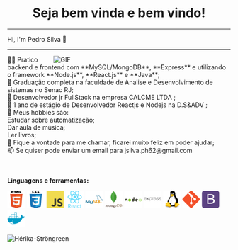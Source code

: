 <h1 align="center"> Seja bem vinda e bem vindo! </h1>
<hr />
Hi, I'm Pedro Silva 👋
 
 <hr />
<img align="right" alt="GIF" src="https://octocat-generator-assets.githubusercontent.com/my-octocat-1623848320791.png" width="400px" />
<text>
 👩‍💻 Pratico backend e frontend com **MySQL/MongoDB**, **Express** e utilizando o framework **Node.js**, **React.js** e **Java**; </br>
 💼 Graduação completa na faculdade de Analise e Desenvolvimento de sistemas no Senac RJ;</br>
 💼 Desenvolvedor jr FullStack na empresa CALCME LTDA ;</br>
 💼 1 ano de estágio de Desenvolvedor Reactjs e Nodejs na D.S&ADV ;</br>
 👾 Meus hobbies são: </br>
   Estudar sobre automatização; </br>
   Dar aula de música;</br>
   Ler livros;</br>
 💬 Fique a vontade para me chamar, ficarei muito feliz em poder ajudar;</br>
 📫 Se quiser pode enviar um email para jsilva.ph62@gmail.com</br>
 </text>
<p>&nbsp;
</p>

 **Linguagens e ferramentas:**  
 
 
<p align="left">
<img src="https://raw.githubusercontent.com/devicons/devicon/master/icons/html5/html5-original-wordmark.svg" alt="html5" width="40" height="40"/> 
<img src="https://raw.githubusercontent.com/devicons/devicon/master/icons/css3/css3-original-wordmark.svg" alt="css3" width="40" height="40"/> 
<img src="https://raw.githubusercontent.com/devicons/devicon/master/icons/javascript/javascript-original.svg" alt="javascript" width="40" height="40"/> 
<img src="https://raw.githubusercontent.com/devicons/devicon/master/icons/react/react-original-wordmark.svg" alt="react" width="40" height="40"/> 
<img src="https://raw.githubusercontent.com/devicons/devicon/master/icons/mysql/mysql-original-wordmark.svg" alt="mysql" width="40" height="40"/> 
<img src="https://raw.githubusercontent.com/devicons/devicon/master/icons/mongodb/mongodb-original-wordmark.svg" alt="mongodb" width="40" height="40"/> 
<img src="https://raw.githubusercontent.com/devicons/devicon/master/icons/nodejs/nodejs-original-wordmark.svg" alt="nodejs" width="40" height="40"/> 
<img src="https://raw.githubusercontent.com/devicons/devicon/master/icons/express/express-original-wordmark.svg" alt="express" width="40" height="40"/> 
<img src="https://raw.githubusercontent.com/devicons/devicon/master/icons/linux/linux-original.svg" alt="linux" width="40" height="40" />
<img src="https://raw.githubusercontent.com/devicons/devicon/master/icons/git/git-original.svg" alt="git" width="40" height="40"/> 
<img src="https://raw.githubusercontent.com/devicons/devicon/master/icons/bootstrap/bootstrap-plain.svg" alt="Bootstrap" width="40" height="40" />
<img src="https://raw.githubusercontent.com/devicons/devicon/master/icons/docker/docker-plain.svg" alt="Docker" width="40" height="40" />
</p>

   
<p align="left"> <img src="https://komarev.com/ghpvc/?username=strongreen" alt="Hérika-Ströngreen" /> </p>
  
  


